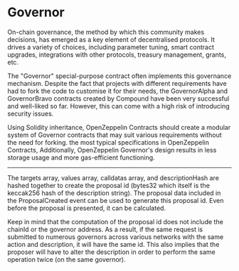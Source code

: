 # Governor

On-chain governance, the method by which this community makes decisions, has emerged as a key element of decentralised protocols. It drives a variety of choices, including parameter tuning, smart contract upgrades, integrations with other protocols, treasury management, grants, etc.

The "Governor" special-purpose contract often implements this governance mechanism. Despite the fact that projects with different requirements have had to fork the code to customise it for their needs, the GovernorAlpha and GovernorBravo contracts created by Compound have been very successful and well-liked so far. However, this can come with a high risk of introducing security issues.


Using Solidity inheritance, OpenZeppelin Contracts should create a modular system of Governor contracts that may suit various requirements without the need for forking. the most typical specifications in OpenZeppelin Contracts, Additionally, OpenZeppelin Governor's design results in less storage usage and more gas-efficient functioning.








-----------------















The targets array, values array, calldatas array, and descriptionHash are hashed together to create the proposal id (bytes32 which itself is the keccak256 hash of the description string). The proposal data included in the ProposalCreated event can be used to generate this proposal id. Even before the proposal is presented, it can be calculated.

Keep in mind that the computation of the proposal id does not include the chainId or the governor address. As a result, if the same request is submitted to numerous governors across various networks with the same action and description, it will have the same id. This also implies that the proposer will have to alter the description in order to perform the same operation twice (on the same governor).
